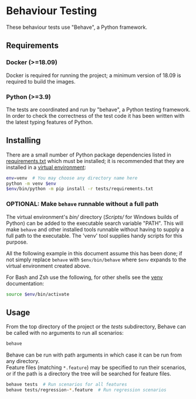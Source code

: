 Behaviour Testing
=================

These behaviour tests use "Behave", a Python framework.


Requirements
------------

### Docker (>=18.09)

Docker is required for running the project; a minimum version of 18.09 is required to build 
the images.

### Python (>=3.9)

The tests are coordinated and run by "behave", a Python testing framework.  In order to 
check the correctness of the test code it has been written with the latest typing features 
of Python.


Installing
----------

There are a small number of Python package dependencies listed in [requirements.txt]() which 
must be installed; it is recommended that they are installed in a [virtual 
environment][venv]:

```bash
env=venv  # You may choose any directory name here
python -m venv $env
$env/bin/python -m pip install -r tests/requirements.txt
```

### OPTIONAL: Make `behave` runnable without a full path

The virtual environment's *bin/* directory (*Scripts/* for Windows builds of Python) can be 
added to the executable search variable "PATH".  This will make `behave` and other installed 
tools runnable without having to supply a full path to the executable.  The 'venv' tool 
supplies handy scripts for this purpose.

All the following example in this document assume this has been done; if not simply replace 
`behave` with `$env/bin/behave` where `$env` expands to the virtual environment created 
above.

For Bash and Zsh use the following, for other shells see the [venv][] documentation:

```bash
source $env/bin/activate
```

[venv]:
  https://docs.python.org/3/library/venv.html
  "Documentation for 'venv'"


Usage
-----

From the top directory of the project or the *tests* subdirectory, Behave can be called with 
no arguments to run all scenarios:

```bash
behave
```

Behave can be run with path arguments in which case it can be run from any directory.  
Feature files (matching `*.feature`) may be specified to run their scenarios, or if the path 
is a directory the tree will be searched for feature files.

```bash
behave tests  # Run scenarios for all features
behave tests/regression-*.feature  # Run regression scenarios
```
